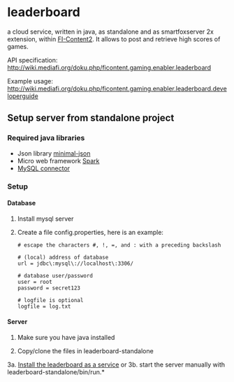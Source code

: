 leaderboard
===========

a cloud service, written in java, as standalone and as smartfoxserver 2x extension, within <a href="http://mediafi.org">FI-Content2</a>. It allows to post and retrieve high scores of games.

API specification:
http://wiki.mediafi.org/doku.php/ficontent.gaming.enabler.leaderboard

Example usage:
http://wiki.mediafi.org/doku.php/ficontent.gaming.enabler.leaderboard.developerguide

## Setup server from standalone project

### Required java libraries <a name="javalibs"></a>
- Json library [minimal-json](https://github.com/ralfstx/minimal-json)
- Micro web framework [Spark](http://www.sparkjava.com)
- [MySQL connector](http://dev.mysql.com/downloads/connector/j/)

### Setup

#### Database

1. Install mysql server

2. Create a file config.properties, here is an example:
	```
	# escape the characters #, !, =, and : with a preceding backslash

	# (local) address of database
	url = jdbc\:mysql\://localhost\:3306/

	# database user/password
	user = root
	password = secret123

	# logfile is optional
	logfile = log.txt
	```

#### Server

1. Make sure you have java installed

2. Copy/clone the files in leaderboard-standalone

3a. [Install the leaderboard as a service](leaderboard-standalone/installation-as-service-in_etc-init.d)
or
3b. start the server manually with leaderboard-standalone/bin/run.*
